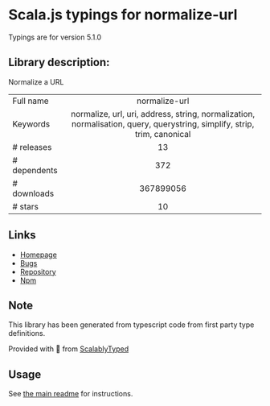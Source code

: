 
# Scala.js typings for normalize-url

Typings are for version 5.1.0

## Library description:
Normalize a URL

|                    |                 |
| ------------------ | :-------------: |
| Full name          | normalize-url |
| Keywords           | normalize, url, uri, address, string, normalization, normalisation, query, querystring, simplify, strip, trim, canonical |
| # releases         | 13 |
| # dependents       | 372 |
| # downloads        | 367899056 |
| # stars            | 10 |

## Links
- [Homepage](https://github.com/sindresorhus/normalize-url#readme)
- [Bugs](https://github.com/sindresorhus/normalize-url/issues)
- [Repository](https://github.com/sindresorhus/normalize-url)
- [Npm](https://www.npmjs.com/package/normalize-url)
    


## Note
This library has been generated from typescript code from first party type definitions.

Provided with :purple_heart: from [ScalablyTyped](https://github.com/oyvindberg/ScalablyTyped)

## Usage
See [the main readme](../../readme.md) for instructions.


